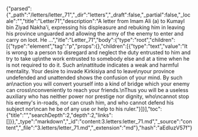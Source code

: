 {"parsed":{"_path":"/letters/letter_71","_dir":"letters","_draft":false,"_partial":false,"_locale":"","title":"Letter71","description":"A letter from Imam Ali (a) to Kumayl bin Ziyad Nakha'i, expressing his displeasure and rebuking him in leaving his province unguarded and allowing the army of the enemy to enter and carry on loot. He ...","itle":"Letter_71","body":{"type":"root","children":[{"type":"element","tag":"p","props":{},"children":[{"type":"text","value":"It is wrong to a person to disregard and neglect the duty entrusted to him and try to take up\nthe work entrusted to somebody else and at a time when he is not required to do it. Such an\nattitude indicates a weak and harmful mentality. Your desire to invade Kirkisiya and to leave\nyour province undefended and unattended shows the confusion of your mind. By such an\naction you will convert yourself into a kind of bridge which your enemy can cross\nconveniently to reach your friends.\nThus you will be a useless auxiliary who has neither power nor prestige nor dignity, who\ncannot stop his enemy's in-roads, nor can crush him, and who cannot defend his subject nor\ncan he be of any use or help to his ruler."}]}],"toc":{"title":"","searchDepth":2,"depth":2,"links":[]}},"_type":"markdown","_id":"content:3.letters:letter_71.md","_source":"content","_file":"3.letters/letter_71.md","_extension":"md"},"hash":"aEdIuzV57f"}